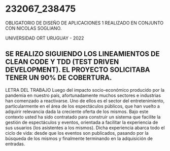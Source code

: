 # 232067_238475

OBLIGATORIO DE DISEÑO DE APLICACIONES 1 REALIZADO EN CONJUNTO CON NICOLAS SOGLIANO.

UNIVERSIDAD ORT URUGUAY - 2022

SE REALIZO SIGUIENDO LOS LINEAMIENTOS DE CLEAN CODE Y TDD (TEST DRIVEN DEVELOPMENT).
EL PROYECTO SOLICITABA TENER UN 90% DE COBERTURA.
-----------------------------------------------------------------------------------------------------------------------------------
LETRA DEL TRABAJO
Luego del impacto socio-económico producido por la pandemia en nuestro país,
afortunadamente muchos sectores e industrias han comenzado a reactivarse. Uno de ellos
es el sector del entretenimiento, particularmente en el área de los espectáculos públicos,
que han vuelto a adquirir relevancia dada la creciente oferta de los mismos.
Bajo este contexto usted ha sido contratado para construir un sistema que facilite la gestión
de espectáculos y eventos, orientada a facilitar la experiencia de sus usuarios (los asistentes
a los mismos). Dicha experiencia abarca todo el ciclo de vida: desde que los eventos son
publicados, pasando por la búsqueda de los mismos y finalmente terminando en la
adquisición de entradas.


